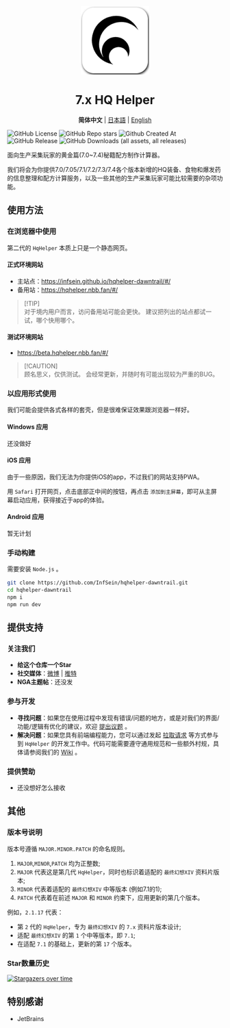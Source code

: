 <p align="center">
  <img width="160" alt="icon" height="160" src="/public/icons/logo_v2_shadowed.png" />
</p>

<h1 align="center">7.x HQ Helper</h1>

<p align="center">
  <strong>简体中文</strong>
  |
  <a href="/docs/README.ja.md">日本語</a>
  |
  <a href="/docs/README.en.md">English</a>
</p>

![GitHub License](https://img.shields.io/github/license/InfSein/hqhelper-dawntrail?style=flat&logo=github) ![GitHub Repo stars](https://img.shields.io/github/stars/InfSein/hqhelper-dawntrail?style=flat&logo=github) ![Github Created At](https://img.shields.io/github/created-at/InfSein/hqhelper-dawntrail?style=flat&logo=github) <br>
![GitHub Release](https://img.shields.io/github/v/release/InfSein/hqhelper-dawntrail?style=flat&logo=github) ![GitHub Downloads (all assets, all releases)](https://img.shields.io/github/downloads/InfSein/hqhelper-dawntrail/total?style=flat&logo=github)

面向生产采集玩家的黄金篇(7.0~7.4)秘籍配方制作计算器。

我们将会为你提供7.0/7.05/7.1/7.2/7.3/7.4各个版本新增的HQ装备、食物和爆发药的信息整理和配方计算服务，以及一些其他的生产采集玩家可能比较需要的杂项功能。

## 使用方法

### 在浏览器中使用

第二代的 `HqHelper` 本质上只是一个静态网页。

#### 正式环境网站

* 主站点：https://infsein.github.io/hqhelper-dawntrail/#/
* 备用站：https://hqhelper.nbb.fan/#/

> [!TIP]\
> 对于境内用户而言，访问备用站可能会更快。
> 建议把列出的站点都试一试，哪个快用哪个。

#### 测试环境网站

* https://beta.hqhelper.nbb.fan/#/

> [!CAUTION]\
> 顾名思义，仅供测试。
> 会经常更新，并随时有可能出现较为严重的BUG。

### 以应用形式使用

我们可能会提供各式各样的套壳，但是很难保证效果跟浏览器一样好。

#### Windows 应用

还没做好

#### iOS 应用

由于一些原因，我们无法为你提供iOS的app，不过我们的网站支持PWA。

用 `Safari` 打开网页，点击底部正中间的按钮，再点击 `添加到主屏幕`，即可从主屏幕启动应用，获得接近于app的体验。

#### Android 应用

暂无计划

### 手动构建

需要安装 `Node.js` 。

```sh
git clone https://github.com/InfSein/hqhelper-dawntrail.git
cd hqhelper-dawntrail
npm i
npm run dev
```

## 提供支持

### 关注我们

* **给这个仓库一个Star**
* **社交媒体**：[微博](https://weibo.com/u/7870808507) | [推特](https://twitter.com/FF14_HqHelper)
* **NGA主题帖**：还没发

### 参与开发

* **寻找问题**：如果您在使用过程中发现有错误/问题的地方，或是对我们的界面/功能/逻辑有优化的建议，欢迎 [提出议题](https://github.com/InfSein/hqhelper-dawntrail/issues/new) 。
* **解决问题**：如果您具有前端编程能力，您可以通过发起 [拉取请求](https://github.com/InfSein/hqhelper-dawntrail/pulls) 等方式参与到 `HqHelper` 的开发工作中。代码可能需要遵守通用规范和一些额外村规，具体请参阅我们的 [Wiki](https://github.com/InfSein/hqhelper-dawntrail/wiki) 。

### 提供赞助

* 还没想好怎么接收

## 其他

### 版本号说明

版本号遵循 `MAJOR.MINOR.PATCH` 的命名规则。

1. `MAJOR`,`MINOR`,`PATCH` 均为正整数;
2. `MAJOR` 代表这是第几代 `HqHelper`，同时也标识着适配的 `最终幻想XIV` 资料片版本;
3. `MINOR` 代表着适配的 `最终幻想XIV` 中等版本 (例如7.1的1);
4. `PATCH` 代表着在前述 `MAJOR` 和 `MINOR` 约束下，应用更新的第几个版本。

例如，`2.1.17` 代表：

- 第 `2` 代的 `HqHelper`，专为 `最终幻想XIV` 的 `7.x` 资料片版本设计;
- 适配 `最终幻想XIV` 的第 `1` 个中等版本，即 `7.1`;
- 在适配 `7.1` 的基础上，更新的第 `17` 个版本。

### Star数量历史

[![Stargazers over time](https://starchart.cc/InfSein/hqhelper-dawntrail.svg?variant=adaptive)](https://starchart.cc/InfSein/hqhelper-dawntrail)

## 特别感谢

* JetBrains 
